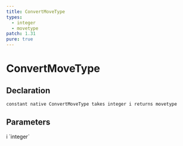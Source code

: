 ```yaml
---
title: ConvertMoveType
types:
  - integer
  - movetype
patch: 1.31
pure: true
---
```


# ConvertMoveType

## Declaration

```
constant native ConvertMoveType takes integer i returns movetype
```

## Parameters
<dl>
  <dt>i `integer`</dt>
  <dd></dd>
</dl>